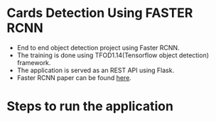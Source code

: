 # Cards Detection Using FASTER RCNN

- End to end object detection project using Faster RCNN.
- The training is done using TFOD1.14(Tensorflow object detection) framework.
- The application is served as an REST API using Flask.
- Faster RCNN paper can be found [here](https://arxiv.org/pdf/1506.01497.pdf).


# Steps to run the application 
 
